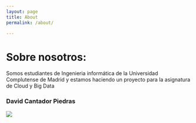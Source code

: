 ```yaml
---
layout: page
title: About
permalink: /about/

---
```

<div class="main_tittle">
<h1>Sobre nosotros:</h1>
Somos estudiantes de Ingenieria informática de la Universidad Complutense de Madrid y estamos haciendo un proyecto para la asignatura de Cloud y Big Data
</div>
<div class="persona">
    <div class ="name"> 
    <h3>David Cantador Piedras</h3>
    </div>
    <div class="photo_P">
        <img src="../_img/Rehis.jpg">
    </div>

</div>
